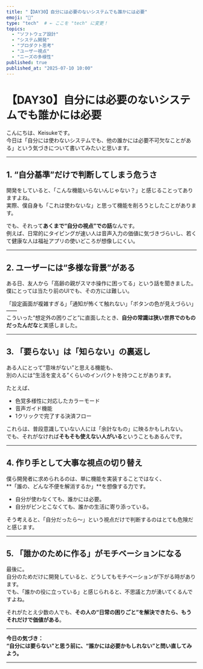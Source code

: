 ```yaml
---
title: "【DAY30】自分には必要のないシステムでも誰かには必要"
emoji: "🧩"
type: "tech"  # ← ここを "tech" に変更！
topics:
  - "ソフトウェア設計"
  - "システム開発"
  - "プロダクト思考"
  - "ユーザー視点"
  - "ニーズの多様性"
published: true
published_at: "2025-07-10 10:00"
---
```



# 【DAY30】自分には必要のないシステムでも誰かには必要

こんにちは、Keisukeです。  
今日は「自分には使わないシステムでも、他の誰かには必要不可欠なことがある」という気づきについて書いてみたいと思います。

---

## 1. “自分基準”だけで判断してしまう危うさ

開発をしていると、「こんな機能いらないんじゃない？」と感じることってありますよね。  
実際、僕自身も「これは使わないな」と思って機能を削ろうとしたことがあります。

でも、それって**あくまで“自分の視点”での話**なんです。  
例えば、日常的にタイピングが速い人は音声入力の価値に気づきづらいし、若くて健康な人は福祉アプリの使いどころが想像しにくい。

---

## 2. ユーザーには“多様な背景”がある

ある日、友人から「高齢の親がスマホ操作に困ってる」という話を聞きました。  
僕にとっては当たり前のUIでも、その方には難しい。

「設定画面が複雑すぎる」「通知が怖くて触れない」「ボタンの色が見えづらい」――  
こういった“想定外の困りごと”に直面したとき、**自分の常識は狭い世界でのものだったんだな**と実感しました。

---

## 3. 「要らない」は「知らない」の裏返し

ある人にとって“意味がない”と思える機能も、  
別の人には“生活を変える”くらいのインパクトを持つことがあります。

たとえば、
- 色覚多様性に対応したカラーモード
- 音声ガイド機能
- 1クリックで完了する決済フロー

これらは、普段意識していない人には「余計なもの」に映るかもしれない。  
でも、それがなければ**そもそも使えない人がいる**ということもあるんです。

---

## 4. 作り手として大事な視点の切り替え

僕ら開発者に求められるのは、単に機能を実装することではなく、  
**「誰の、どんな不便を解消するか」**を想像する力です。

- 自分が使わなくても、誰かには必要。
- 自分がピンとこなくても、誰かの生活に寄り添っている。

そう考えると、「自分だったら〜」という視点だけで判断するのはとても危険だと感じます。

---

## 5. 「誰かのために作る」がモチベーションになる

最後に。  
自分のためだけに開発していると、どうしてもモチベーションが下がる時があります。  
でも、「誰かの役に立っている」と感じられると、不思議と力が湧いてくるんですよね。

それがたとえ少数の人でも、**その人の“日常の困りごと”を解決できたら、もうそれだけで価値がある**。

---

**今日の気づき：  
“自分には要らない”と思う前に、“誰かには必要かもしれない”と問い直してみよう。**

---
